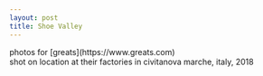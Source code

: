 ```yaml
---
layout: post
title: Shoe Valley
---
```

<img src="/img/blank.png" alt="" data-echo="/images/shoe-valley/1-1.jpg">
<!--more-->
<br />
photos for [greats](https://www.greats.com)
<br /> 
shot on location at their factories in civitanova marche, italy, 2018
<br />
<img src="/img/blank.png" alt="" data-echo="/images/shoe-valley/1-1.jpg">
<img src="/img/blank.png" alt="" data-echo="/images/shoe-valley/1-2.jpg">
<img src="/img/blank.png" alt="" data-echo="/images/shoe-valley/1-3.jpg">
<img src="/img/blank.png" alt="" data-echo="/images/shoe-valley/1-4.jpg">
<img src="/img/blank.png" alt="" data-echo="/images/shoe-valley/1-5.jpg">
<img src="/img/blank.png" alt="" data-echo="/images/shoe-valley/1-6.jpg">
<img src="/img/blank.png" alt="" data-echo="/images/shoe-valley/1-7.jpg">
<img src="/img/blank.png" alt="" data-echo="/images/shoe-valley/1-8.jpg">
<img src="/img/blank.png" alt="" data-echo="/images/shoe-valley/1-9.jpg">
<img src="/img/blank.png" alt="" data-echo="/images/shoe-valley/1-10.jpg">
<img src="/img/blank.png" alt="" data-echo="/images/shoe-valley/1-11.jpg">
<img src="/img/blank.png" alt="" data-echo="/images/shoe-valley/1-12.jpg">
<img src="/img/blank.png" alt="" data-echo="/images/shoe-valley/1-13.jpg">
<img src="/img/blank.png" alt="" data-echo="/images/shoe-valley/1-14.jpg">
<img src="/img/blank.png" alt="" data-echo="/images/shoe-valley/1-15.jpg">